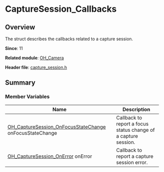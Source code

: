 # CaptureSession_Callbacks
<!--Kit: Camera Kit-->
<!--Subsystem: Multimedia-->
<!--Owner: @qano-->
<!--SE: @leo_ysl-->
<!--TSE: @xchaosioda-->

## Overview

The struct describes the callbacks related to a capture session.

**Since**: 11

**Related module**: [OH_Camera](capi-oh-camera.md)

**Header file**: [capture_session.h](capi-capture-session-h.md)

## Summary

### Member Variables

| Name| Description|
| -- | -- |
| [OH_CaptureSession_OnFocusStateChange](capi-capture-session-h.md#oh_capturesession_onfocusstatechange) onFocusStateChange | Callback to report a focus status change of a capture session.|
| [OH_CaptureSession_OnError](capi-capture-session-h.md#oh_capturesession_onerror) onError | Callback to report a capture session error.|
